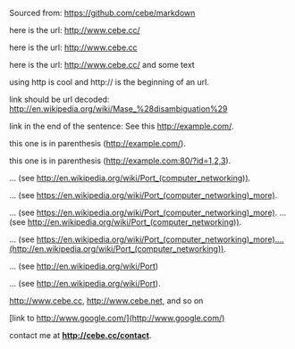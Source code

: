 Sourced from: https://github.com/cebe/markdown

here is the url: http://www.cebe.cc/

here is the url: http://www.cebe.cc

here is the url: http://www.cebe.cc/ and some text

using http is cool and http:// is the beginning of an url.

link should be url decoded: http://en.wikipedia.org/wiki/Mase_%28disambiguation%29

link in the end of the sentence: See this http://example.com/.

this one is in parenthesis (http://example.com/).

this one is in parenthesis (http://example.com:80/?id=1,2,3).

... (see http://en.wikipedia.org/wiki/Port_(computer_networking)).

... (see https://en.wikipedia.org/wiki/Port_(computer_networking)_more).

... (see https://en.wikipedia.org/wiki/Port_(computer_networking)_more). ... (see http://en.wikipedia.org/wiki/Port_(computer_networking)).

... (see https://en.wikipedia.org/wiki/Port_(computer_networking)_more)....(http://en.wikipedia.org/wiki/Port_(computer_networking)).

... (see http://en.wikipedia.org/wiki/Port)

... (see http://en.wikipedia.org/wiki/Port).

http://www.cebe.cc, http://www.cebe.net, and so on

[link to http://www.google.com/](http://www.google.com/)

contact me at <strong>http://cebe.cc/contact</strong>.
